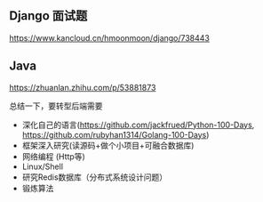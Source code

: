 

## Django 面试题
https://www.kancloud.cn/hmoonmoon/django/738443

## Java
https://zhuanlan.zhihu.com/p/53881873


总结一下，要转型后端需要
* 深化自己的语言(https://github.com/jackfrued/Python-100-Days, https://github.com/rubyhan1314/Golang-100-Days)
* 框架深入研究(读源码+做个小项目+可融合数据库)
* 网络编程 (Http等)
* Linux/Shell
* 研究Redis数据库（分布式系统设计问题）
* 锻炼算法
